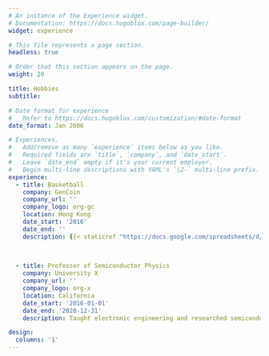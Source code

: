 ```yaml
---
# An instance of the Experience widget.
# Documentation: https://docs.hugoblox.com/page-builder/
widget: experience

# This file represents a page section.
headless: true

# Order that this section appears on the page.
weight: 20

title: Hobbies
subtitle:

# Date format for experience
#   Refer to https://docs.hugoblox.com/customization/#date-format
date_format: Jan 2006

# Experiences.
#   Add/remove as many `experience` items below as you like.
#   Required fields are `title`, `company`, and `date_start`.
#   Leave `date_end` empty if it's your current employer.
#   Begin multi-line descriptions with YAML's `|2-` multi-line prefix.
experience:
  - title: Basketball
    company: GenCoin
    company_url: ''
    company_logo: org-gc
    location: Hong Kong
    date_start: '2016'
    date_end: ''
    description: {{< staticref "https://docs.google.com/spreadsheets/d/1k6o1Wzj-8EXmB99_1AAKXd1jzXeewzX-gUfrgqIjTqM/edit?gid=1633569368#gid=1633569368" "newtab" >}}View{{< /staticref >}}
        
        

  - title: Professor of Semiconductor Physics
    company: University X
    company_url: ''
    company_logo: org-x
    location: California
    date_start: '2016-01-01'
    date_end: '2020-12-31'
    description: Taught electronic engineering and researched semiconductor physics.

design:
  columns: '1'
---
```

